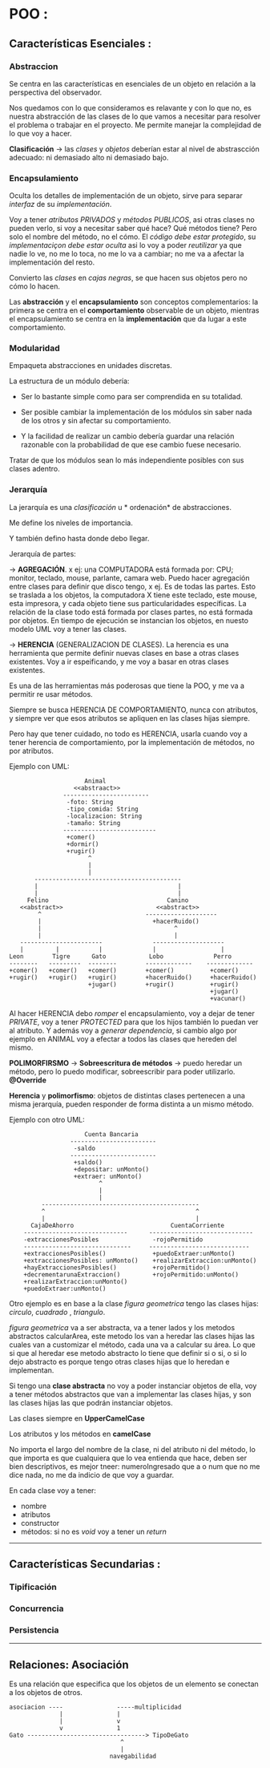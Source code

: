 # POO : 

## Características Esenciales :

### Abstraccion

Se centra en las características en esenciales de un objeto en relación a la perspectiva del observador.

Nos quedamos con lo que consideramos es relavante y con lo que no, es nuestra abstracción de las clases de lo que vamos a necesitar para resolver el problema o trabajar en el proyecto. Me permite manejar la complejidad de lo que voy a hacer.

**Clasificación** -> las *clases* y *objetos* deberían estar al nivel de abstrascción adecuado: ni demasiado alto ni demasiado bajo.


### Encapsulamiento

Oculta los detalles de implementación de un objeto, sirve para separar *interfaz* de su *implementación*.

Voy a tener *atributos PRIVADOS* y *métodos PUBLICOS*, asi otras clases no pueden verlo, si voy a necesitar saber qué hace? Qué métodos tiene? Pero solo el nombre del método, no el cómo. El *código debe estar protegido*, su *implementaciçon debe estar oculta* asi lo voy a poder *reutilizar* ya que nadie lo ve, no me lo toca, no me lo va a cambiar; no me va a afectar  la implementación del resto.

Convierto las *clases* en *cajas negras*, se que hacen sus objetos pero no cómo lo hacen.

Las **abstracción** y el **encapsulamiento** son conceptos complementarios: la primera se centra en el **comportamiento** observable de un objeto, mientras el encapsulamiento se centra en la **implementación** que da lugar a este comportamiento.


### Modularidad

Empaqueta abstracciones en unidades discretas.

La estructura de un módulo debería:

   * Ser lo bastante simple como para ser comprendida en su totalidad.
   
   * Ser posible cambiar la implementación de los módulos sin saber nada de los otros y sin afectar su comportamiento.
   
   * Y la facilidad de realizar un cambio debería guardar una relación razonable con la probabilidad de que ese cambio fuese necesario.

Tratar de que los módulos sean lo más independiente posibles con sus clases adentro.

### Jerarquía

La jerarquía es una *clasificación* u * ordenación* de abstracciones.

Me define los niveles de importancia.

Y también defino hasta donde debo llegar.

Jerarquía de partes:

-> **AGREGACIÓN**. x ej: una COMPUTADORA está formada por: CPU; monitor, teclado, mouse, parlante, camara web. Puedo hacer agregación entre clases para definir que disco tengo, x ej. Es de todas las partes. Esto se traslada a los objetos, la computadora X tiene este teclado, este mouse, esta impresora, y cada objeto tiene sus particularidades específicas. La relación de la clase todo está formada por clases partes, no está formada por objetos. En tiempo de ejecución se instancian los objetos, en nuesto modelo UML voy a tener las clases.

-> **HERENCIA** (GENERALIZACION DE CLASES). La herencia es una herramienta que permite definir nuevas clases en base a otras clases existentes. Voy a ir espeificando, y me voy a basar en otras clases existentes. 

Es una de las herramientas más poderosas que tiene la POO, y me va a permitir re usar métodos. 

Siempre se busca HERENCIA DE COMPORTAMIENTO, nunca con atributos, y siempre ver que esos atributos se apliquen en las clases hijas siempre.

Pero hay que tener cuidado, no todo es HERENCIA, usarla cuando voy a tener herencia de comportamiento, por la implementación de métodos, no por atributos.


Ejemplo con UML:

```
                     Animal
                  <<abstraact>>
               ------------------------
                -foto: String
                -tipo_comida: String
                -localizacion: String
                -tamaño: String
               --------------------------
                +comer()
                +dormir()
                +rugir()
                      ^
                      |
                      |
       -----------------------------------------
       |                                       |
       |                                       |
     Felino                                 Canino
   <<abstract>>                          <<abstract>>
        ^                             --------------------
        |                               +hacerRuido()
        |                                     ^
        |                                     |
   -----------------------              --------------------
   |         |           |              |                  |
Leon        Tigre      Gato            Lobo              Perro
--------   ---------  --------        -------------    -------------
+comer()   +comer()   +comer()        +comer()          +comer()
+rugir()   +rugir()   +rugir()        +hacerRuido()     +hacerRuido()
                      +jugar()        +rugir()          +rugir()
                                                        +jugar()
                                                        +vacunar()
```

Al hacer HERENCIA debo *romper* el encapsulamiento, voy a dejar de tener *PRIVATE*, voy a tener *PROTECTED* para que los hijos también lo puedan ver al atributo. Y   además voy a *generar dependencia*, si cambio algo por ejemplo en ANIMAL voy a efectar a todos las clases que hereden del mismo.

**POLIMORFIRSMO** -> **Sobreescritura de métodos** -> puedo heredar un método, pero lo puedo modificar, sobreescribir para poder utilizarlo. **@Override**

**Herencia** y **polimorfismo**: objetos de distintas clases pertenecen a una misma jerarquía, pueden responder de forma distinta a un mismo método.

Ejemplo con otro UML:

```
                     Cuenta Bancaria
                 ------------------------
                  -saldo
                 ------------------------
                  +saldo()
                  +depositar: unMonto()
                  +extraer: unMonto()
                         ^ 
                         |
                         |
         --------------------------------------------
         ^                                          ^ 
         |                                          |
      CajaDeAhorro                           CuentaCorriente
    -----------------------------      -----------------------------
    -extraccionesPosibles               -rojoPermitido
    ------------------------------     ----------------------------
    +extraccionesPosibles()             +puedoExtraer:unMonto()
    +extraccionesPosibles: unMonto()    +realizarExtraccion:unMonto()
    +hayExtraccionesPosibles()          +rojoPermitido()
    +decrementarunaExtraccion()         +rojoPermitido:unMonto()
    +realizarExtraccion:unMonto()
    +puedoExtraer:unMonto()    
```
         
        
Otro ejemplo es en base a la clase *figura geometrica* tengo las clases hijas: *circulo*, *cuadrado* , *triangulo*.     

*figura geometrica* va a ser abstracta, va a tener lados y los metodos abstractos calcularArea, este metodo los van a heredar las clases hijas las cuales van a customizar el método, cada una va a calcular su área. Lo que si que al heredar ese metodo abstracto lo tiene que definir si o si, o si lo dejo abstracto es porque tengo otras clases hijas que lo heredan e implementan.
        
Si tengo una **clase abstracta** no voy a poder instanciar objetos de ella, voy a tener métodos abstractos que van a implementar las clases hijas, y son las clases hijas las que podrán instanciar objetos.

Las clases siempre en **UpperCamelCase**

Los atributos y los métodos en **camelCase**

No importa el largo del nombre de la clase, ni del atributo ni del método, lo que importa es que cualquiera que lo vea entienda que hace, deben ser bien descriptivos, es mejor tneer: numeroIngresado que a o num que no me dice nada, no me da indicio de que voy a guardar.


En cada clase voy a tener:

   * nombre
   * atributos
   * constructor
   * métodos: si no es *void* voy a tener un *return*

---

## Características Secundarias : 

### Tipificación

### Concurrencia

### Persistencia


---

## Relaciones: Asociación

Es una relación que especifica que los objetos de un elemento se conectan a los objetos de otros.

```
asociacion ----               -----multiplicidad
              |               |
              |               v
              v               1
Gato ---------------------------------> TipoDeGato
                               ^ 
                               |
                            navegabilidad
```
